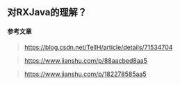 ## 对RXJava的理解？

#### 参考文章
>https://blog.csdn.net/TellH/article/details/71534704

>https://www.jianshu.com/p/88aacbed8aa5

>https://www.jianshu.com/p/182278585aa5
